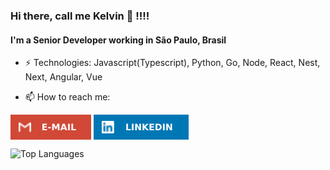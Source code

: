 ### Hi there, call me Kelvin 👋 !!!!

#### I'm a Senior Developer working in São Paulo, Brasil

- ⚡ Technologies: Javascript(Typescript), Python, Go, Node, React, Nest, Next, Angular, Vue

- 📫 How to reach me:

[<img src="https://raw.githubusercontent.com/kfurfles/kfurfles/main/assets/email.svg" height="40em" align="center" alt="Send me an email" title="Send me an email"/>](mailto:kelvinsilva.ksv@gmail.com) [<img src="https://raw.githubusercontent.com/kfurfles/kfurfles/main/assets/linkedin.svg" height="40em" align="center" alt="Kelvin linkedin profile" title="Kelvin linkedin profile"/>](https://www.linkedin.com/in/kelvin-silva-650045a9/)

![Top Languages](https://github-readme-stats.vercel.app/api/top-langs/?username=kfurfles&theme=defaultk&show_icons=true&hide_border=false&layout=compact)
